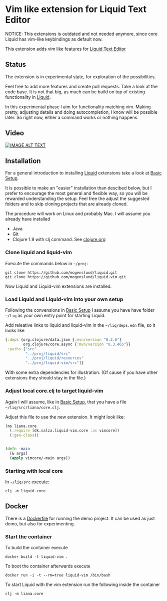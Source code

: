 # Vim like extension for Liquid Text Editor

NOTICE: This extensions is outdated and not needed anymore, since core Liquid has vim-like keybindings as default now.

This extension adds vim like features for [Liquid Text Editor](https://github.com/mogenslund/liquid)

## Status
The extension is in experimental state, for exploration of the possibilities.

Feel free to add more features and create pull requests. Take a look at the code base. It is not that big, as much can be build on top of existing functionality in [Liquid](https://github.com/mogenslund/liquid).

In this experimental phase I aim for functionality matching vim. Making pretty, adjusting details and doing autocompletion, I know will be possible later. So right now, either a command works or nothing happens.

## Video
[![IMAGE ALT TEXT](http://img.youtube.com/vi/pJ0SkNeFMok/0.jpg)](http://www.youtube.com/watch?v=pJ0SkNeFMok "Walk Through Video")

## Installation
For a general introduction to installing [Liquid](https://github.com/mogenslund/liquid) extensions take a look at [Basic Setup](http://salza.dk/setupbasic.html).

It is possible to make an "easier" installation than descibed below, but I prefer to encourage the most general and flexible way, so you will be rewarded understanding the setup. Feel free the adjust the suggested folders and to skip cloning projects that are already cloned.

The procedure will work on Linux and probably Mac. I will assume you already have installed

 * Java
 * Git
 * Clojure 1.9 with clj command. See [clojure.org](https://clojure.org/guides/getting_started)

### Clone liquid and liquid-vim
Execute the commands below in `~/proj`:

    git clone https://github.com/mogenslund/liquid.git
    git clone https://github.com/mogenslund/liquid-vim.git

Now Liquid and Liquid-vim extensions are installed.

### Load Liquid and Liquid-vim into your own setup
Following the convensions in [Basic Setup](http://salza.dk/setupbasic.html) I assume you have have folder `~/liq` as your own entry point for starting Liquid.

Add releative links to liquid and liquid-vim in the `~/liq/deps.edn` file, so it looks like

```clojure
{:deps {org.clojure/data.json {:mvn/version "0.2.6"}
        org.clojure/core.async {:mvn/version "0.3.465"}}
 :paths ["src"
         "../proj/liquid/src"
         "../proj/liquid/resources"
         "../proj/liquid-vim/src"]}
```

With some extra dependencies for illustration. (Of cause if you have other extensions they should stay in the file.)

### Adjust local core.clj to target liquid-vim
Again I will assume, like in [Basic Setup](http://salza.dk/setupbasic.html), that you have a file `~/liq/src/liana/core.clj`.

Adjust this file to use the new extension. It might look like:

```clojure
(ns liana.core
  (:require [dk.salza.liquid-vim.core :as vimcore])
  (:gen-class))


(defn -main
  [& args]
  (apply vimcore/-main args))
```

### Starting with local core
In `~/liq/src` execute:

    clj -m liquid.core

## Docker
There is a [Dockerfile](Dockerfile) for running the demo project. It can be used as just demo, but also for experimenting.

### Start the container
To build the container execute

    docker build -t liquid-vim .

To boot the container afterwards execute

    docker run -i -t --rm=true liquid-vim /bin/bash

To start Liquid with the vim extension run the following inside the container

    clj -m liana.core
